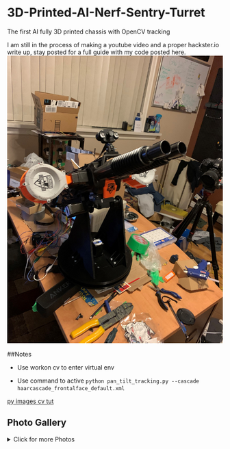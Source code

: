 # 3D-Printed-AI-Nerf-Sentry-Turret
The first AI fully 3D printed chassis with OpenCV tracking

I am still in the process of making a youtube video and a proper hackster.io write up, stay posted for a full guide with my code posted here.
![Main Image](Images/IMG_1535.jpg)

##Notes

- Use workon cv to enter virtual env

- Use command to active 
```python pan_tilt_tracking.py --cascade haarcascade_frontalface_default.xml```

[py images cv tut](https://www.pyimagesearch.com/2019/04/01/pan-tilt-face-tracking-with-a-raspberry-pi-and-opencv/)



## Photo Gallery
<details>
  <summary>Click for more Photos</summary>
  
![Image 2](Images/IMG_1788.jpg)
![Image 3](Images/IMG_1793.jpg)

</details>